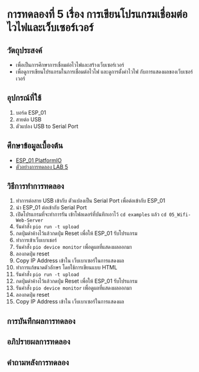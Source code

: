 # การทดลองที่ 5 เรื่อง การเขียนโปรแกรมเชื่อมต่อไวไฟและเว็บเซอร์เวอร์
## วัตถุประสงค์ 
  * เพื่อเป็นการศึกษาการเชื่อมต่อไวไฟและสร้างเว็บเซอร์เวอร์
  * เพื่อดูการเขียนโปรแกรมในการเชื่อมต่อไวไฟ และดูการตั้งค่าไวไฟ กับการแสดงผลของเว็บเซอร์เวอร์
## อุปกรณ์ที่ใช้ 
  1. บอร์ด ESP_01
  2. สายต่อ USB
  3. ตัวแปลง USB to Serial Port 
## ศึกษาข้อมูลเบื้องต้น
  * [ESP_01 PlatformIO](https://docs.platformio.org/en/latest/boards/espressif8266/esp01.html)
  * [ตัวอย่างการทดลอง LAB 5](https://youtu.be/VX-QNQcO-b4)
## วิธีการทำการทดลอง 
  1. ทำการต่อสาย USB เข้ากับ ตัวแปลงเป็น Serial Port เพื่อต่อเข้ากับ ESP_01
  2. นำ ESP_01 ต่อเข้ากับ Serial Port
  3. เปิดโปรแกรมที่จะทำการรัน เข้าโฟลเดอร์ที่บันทึกเอาไว้ `cd examples` แล้ว `cd 05_Wifi-Web-Server`
  4. รันคำสั่ง `pio run -t upload`
  5. กดปุ่มดำค้างไว้แล้วกดปุ่ม Reset เพื่อให้ ESP_01 รับโปรแกรม
  6. ทำการเข้าเว็บเบาเชอร์ 
  7. รันคำสั่ง `pio device monitor` เพื่อดูผลที่แสดงผลออกมา
  8. ลองกดปุ่ม reset
  9. Copy IP Address เข้าใน เว็บเบาเซอร์ในการแสดงผล
  10. ทำการแก้ขนาดตัวอักษร โดยใช้การเขียนแบบ HTML
  11. รันคำสั่ง `pio run -t upload`
  12. กดปุ่มดำค้างไว้แล้วกดปุ่ม Reset เพื่อให้ ESP_01 รับโปรแกรม
  13. รันคำสั่ง `pio device monitor` เพื่อดูผลที่แสดงผลออกมา
  14. ลองกดปุ่ม reset
  15. Copy IP Address เข้าใน เว็บเบาเซอร์ในการแสดงผล 
## การบันทึกผลการทดลอง 
## อภิปรายผลการทดลอง 
## คำถามหลังการทดลอง 
